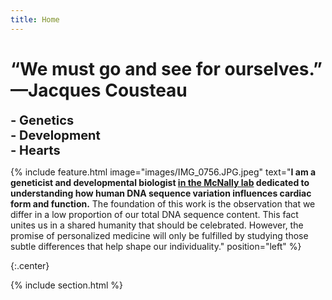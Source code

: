 ```yaml
---
title: Home
---
```

# “We must go and see for ourselves.” —Jacques Cousteau

<span style="font-size: 20px; font-weight: bold;">- Genetics</span><br>
<span style="font-size: 20px; font-weight: bold;">- Development</span><br>
<span style="font-size: 20px; font-weight: bold;">- Hearts</span><br>

{% include feature.html
  image="images/IMG_0756.JPG.jpeg"
  text="<strong>I am a geneticist and developmental biologist <a href='https://labs.feinberg.northwestern.edu/mcnally/members/index.html'>in the McNally lab</a> dedicated to understanding how human DNA sequence variation influences cardiac form and function.</strong> The foundation of this work is the observation that we differ in a low proportion of our total DNA sequence content. This fact unites us in a shared humanity that should be celebrated. However, the promise of personalized medicine will only be fulfilled by studying those subtle differences that help shape our individuality." 
  position="left"
%}


{:.center}

{% include section.html %}

